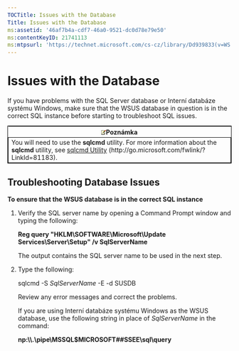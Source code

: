 ```yaml
---
TOCTitle: Issues with the Database
Title: Issues with the Database
ms:assetid: '46af7b4a-cdf7-46a0-9521-dc0d78e79e50'
ms:contentKeyID: 21741113
ms:mtpsurl: 'https://technet.microsoft.com/cs-cz/library/Dd939833(v=WS.10)'
---
```


Issues with the Database
========================

If you have problems with the SQL Server database or Interní databáze systému Windows, make sure that the WSUS database in question is in the correct SQL instance before starting to troubleshoot SQL issues.

 
<table style="border:1px solid black;">
<colgroup>
<col width="100%" />
</colgroup>
<thead>
<tr class="header">
<th><img src="images/Dd939833.note(WS.10).gif" />Poznámka</th>
</tr>
</thead>
<tbody>
<tr class="odd">
<td style="border:1px solid black;">You will need to use the <strong>sqlcmd</strong> utility. For more information about the <strong>sqlcmd</strong> utility, see <a href="http://go.microsoft.com/fwlink/?linkid=81183">sqlcmd Utility</a> (http://go.microsoft.com/fwlink/?LinkId=81183).
</td>
</tr>
</tbody>
</table>
 

Troubleshooting Database Issues
-------------------------------

**To ensure that the WSUS database is in the correct SQL instance**
1.  Verify the SQL server name by opening a Command Prompt window and typing the following:

    **Reg query "HKLM\\SOFTWARE\\Microsoft\\Update Services\\Server\\Setup" /v SqlServerName**

    The output contains the SQL server name to be used in the next step.

2.  Type the following:

    sqlcmd -S *SqlServerName* -E -d SUSDB

    Review any error messages and correct the problems.

    If you are using Interní databáze systému Windows as the WSUS database, use the following string in place of *SqlServerName* in the command:

    **np:\\\\.\\pipe\\MSSQL$MICROSOFT\#\#SSEE\\sql\\query**

